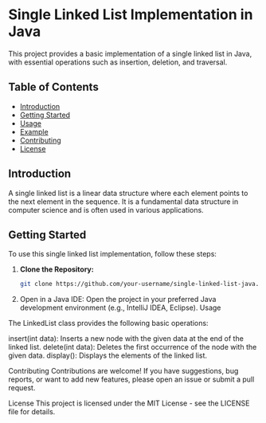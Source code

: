 # Single Linked List Implementation in Java

This project provides a basic implementation of a single linked list in Java, with essential operations such as insertion, deletion, and traversal.

## Table of Contents

- [Introduction](#introduction)
- [Getting Started](#getting-started)
- [Usage](#usage)
- [Example](#example)
- [Contributing](#contributing)
- [License](#license)

## Introduction

A single linked list is a linear data structure where each element points to the next element in the sequence. It is a fundamental data structure in computer science and is often used in various applications.

## Getting Started

To use this single linked list implementation, follow these steps:

1. **Clone the Repository:**
   ```bash
   git clone https://github.com/your-username/single-linked-list-java.git

   
2. Open in a Java IDE:
Open the project in your preferred Java development environment (e.g., IntelliJ IDEA, Eclipse).
Usage

The LinkedList class provides the following basic operations:

insert(int data): Inserts a new node with the given data at the end of the linked list.
delete(int data): Deletes the first occurrence of the node with the given data.
display(): Displays the elements of the linked list.

Contributing
Contributions are welcome! If you have suggestions, bug reports, or want to add new features, please open an issue or submit a pull request.

License
This project is licensed under the MIT License - see the LICENSE file for details.
